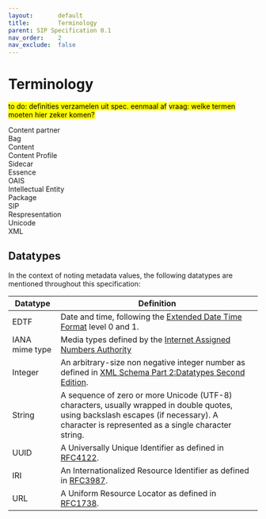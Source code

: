 ```yaml
---
layout:       default
title:        Terminology
parent: SIP Specification 0.1
nav_order:    2
nav_exclude:  false
---
```


# Terminology

<mark>to do: definities verzamelen uit spec. eenmaal af</mark>
<mark>vraag: welke termen moeten hier zeker komen?</mark>

<dl>
    <dt>Content partner</dt>
    <dd></dd>
    <dt>Bag</dt>
    <dd></dd>
    <dt>Content</dt>
    <dd></dd>
    <dt>Content Profile</dt>
    <dd></dd>
    <dt>Sidecar</dt>
    <dd></dd>
    <dt>Essence</dt>
    <dd></dd>
    <dt>OAIS</dt>
    <dd></dd>
    <dt>Intellectual Entity</dt>
    <dd></dd>
    <dt>Package</dt>
    <dd></dd>
    <dt>SIP</dt>
    <dd></dd>
    <dt>Respresentation</dt>
    <dd></dd>
    <dt>Unicode</dt>
    <dd></dd>
    <dt>XML</dt>
    <dd></dd>
</dl>

## Datatypes

In the context of noting metadata values, the following datatypes are mentioned throughout this specification:

| Datatype       | Definition |
| -------------- | ---------- |
| EDTF           | Date and time, following the [Extended Date Time Format](https://www.loc.gov/standards/datetime/) level 0 and 1. |
| IANA mime type | Media types defined by the [Internet Assigned Numbers Authority](https://www.iana.org/assignments/media-types/media-types.xhtml) |
| Integer        | An arbitrary-size non negative integer number as defined in [XML Schema Part 2:Datatypes Second Edition](https://www.w3.org/TR/xmlschema-2/#nonNegativeInteger). |
| String         | A sequence of zero or more Unicode (UTF-8) characters, usually wrapped in double quotes, using backslash escapes (if necessary). A character is represented as a single character string. |
| UUID           | A Universally Unique Identifier as defined in [RFC4122](https://datatracker.ietf.org/doc/html/rfc4122). |
| IRI            | An Internationalized Resource Identifier as defined in [RFC3987](https://datatracker.ietf.org/doc/html/rfc3987). |
| URL            | A Uniform Resource Locator as defined in [RFC1738](https://datatracker.ietf.org/doc/html/rfc1738). |